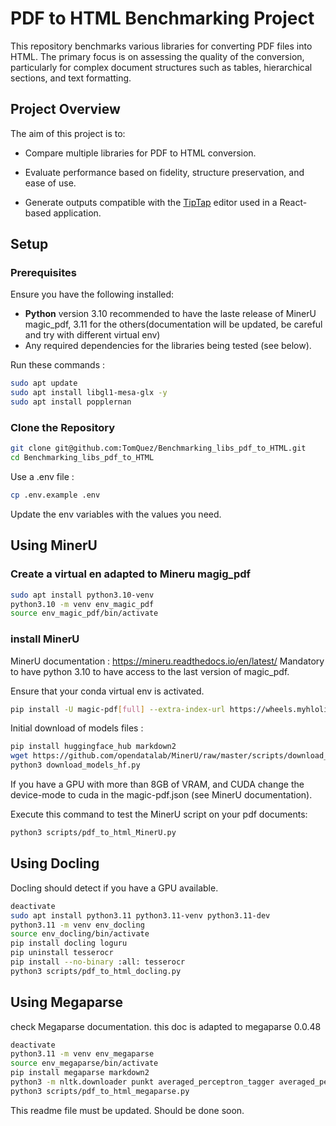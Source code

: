 # PDF to HTML Benchmarking Project

This repository benchmarks various libraries for converting PDF files into HTML. The primary focus is on assessing the quality of the conversion, particularly for complex document structures such as tables, hierarchical sections, and text formatting.

## Project Overview

The aim of this project is to:

- Compare multiple libraries for PDF to HTML conversion.

- Evaluate performance based on fidelity, structure preservation, and ease of use.

- Generate outputs compatible with the [TipTap](https://tiptap.dev/) editor used in a React-based application.

## Setup

### Prerequisites

Ensure you have the following installed:

- **Python** version 3.10 recommended to have the laste release of MinerU magic_pdf, 3.11 for the others(documentation will be updated, be careful and try with different virtual env)
- Any required dependencies for the libraries being tested (see below).

Run these commands :

```bash
sudo apt update
sudo apt install libgl1-mesa-glx -y
sudo apt install popplernan
```

### Clone the Repository

```bash
git clone git@github.com:TomQuez/Benchmarking_libs_pdf_to_HTML.git
cd Benchmarking_libs_pdf_to_HTML
```

Use a .env file :

```bash
cp .env.example .env
```

Update the env variables with the values you need.

## Using MinerU

### Create a virtual en adapted to Mineru magig_pdf

```bash
sudo apt install python3.10-venv
python3.10 -m venv env_magic_pdf
source env_magic_pdf/bin/activate
```

### install MinerU

MinerU documentation :
<https://mineru.readthedocs.io/en/latest/>
Mandatory to have python 3.10 to have access to the last version of magic_pdf.

Ensure that your conda virtual env is activated.

```bash
pip install -U magic-pdf[full] --extra-index-url https://wheels.myhloli.com
```

Initial download of models files :

```bash
pip install huggingface_hub markdown2
wget https://github.com/opendatalab/MinerU/raw/master/scripts/download_models_hf.py -O download_models_hf.py
python3 download_models_hf.py
```

If you have a GPU with more than 8GB of VRAM, and CUDA change the device-mode to cuda in the magic-pdf.json (see MinerU documentation).

Execute this command to test the MinerU script on your pdf documents:

```bash
python3 scripts/pdf_to_html_MinerU.py
```

## Using Docling

Docling should detect if you have a GPU available.

```bash
deactivate
sudo apt install python3.11 python3.11-venv python3.11-dev
python3.11 -m venv env_docling
source env_docling/bin/activate
pip install docling loguru
pip uninstall tesserocr
pip install --no-binary :all: tesserocr
python3 scripts/pdf_to_html_docling.py
```

## Using Megaparse

check Megaparse documentation. this doc is adapted to megaparse 0.0.48

```bash
deactivate
python3.11 -m venv env_megaparse
source env_megaparse/bin/activate
pip install megaparse markdown2
python3 -m nltk.downloader punkt averaged_perceptron_tagger averaged_perceptron_tagger_eng -d /root/nltk_data
python3 scripts/pdf_to_html_megaparse.py

```

This readme file must be updated. Should be done soon.

